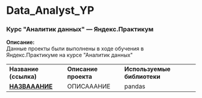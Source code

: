 # Data_Analyst_YP

### Курс "Аналитик данных" — Яндекс.Практикум

**Описание:**     
Данные проекты были выполнены в ходе обучения в Яндекс.Практикуме на курсе "Аналитик данных"  

<table>
<tr>
<td><b>Название (ссылка)</b></td>
<td><b>Описание проекта</b></td>
<td><b>Используемые библиотеки</b></td>
<tr>
<td><a href="https://github.com/Vorosh/Data_Analyst_YP" target="_blank"><b>НАЗВАААНИЕ</b></a></td>
<td>ОПИСАААНИЕ</td>
<td>pandas</td>
<tr>
